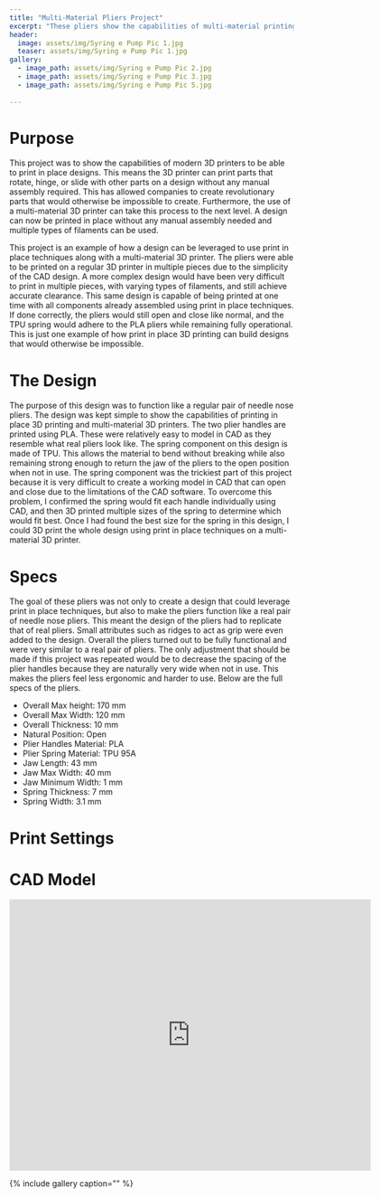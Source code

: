 ```yaml
---
title: "Multi-Material Pliers Project"
excerpt: "These pliers show the capabilities of multi-material printing with print in place techniques"
header:
  image: assets/img/Syring e Pump Pic 1.jpg
  teaser: assets/img/Syring e Pump Pic 1.jpg
gallery:
  - image_path: assets/img/Syring e Pump Pic 2.jpg
  - image_path: assets/img/Syring e Pump Pic 3.jpg
  - image_path: assets/img/Syring e Pump Pic 5.jpg
   
---
```


# Purpose
  
  This project was to show the capabilities of modern 3D printers to be able to print in place designs. This means the 3D printer can print parts that rotate, hinge, or slide with other parts on a design without any manual assembly required. This has allowed companies to create revolutionary parts that would otherwise be impossible to create. Furthermore, the use of a multi-material 3D printer can take this process to the next level. A design can now be printed in place without any manual assembly needed and multiple types of filaments can be used. 

  This project is an example of how a design can be leveraged to use print in place techniques along with a multi-material 3D printer. The pliers were able to be printed on a regular 3D printer in multiple pieces due to the simplicity of the CAD design. A more complex design would have been very difficult to print in multiple pieces, with varying types of filaments, and still achieve accurate clearance. This same design is capable of being printed at one time with all components already assembled using print in place techniques. If done correctly, the pliers would still open and close like normal, and the TPU spring would adhere to the PLA pliers while remaining fully operational. This is just one example of how print in place 3D printing can build designs that would otherwise be impossible. 




# The Design 

  The purpose of this design was to function like a regular pair of needle nose pliers. The design was kept simple to show the capabilities of printing in place 3D printing and multi-material 3D printers. The two plier handles are printed using PLA. These were relatively easy to model in CAD as they resemble what real pliers look like. The spring component on this design is made of TPU. This allows the material to bend without breaking while also remaining strong enough to return the jaw of the pliers to the open position when not in use. The spring component was the trickiest part of this project because it is very difficult to create a working model in CAD that can open and close due to the limitations of the CAD software. To overcome this problem, I confirmed the spring would fit each handle individually using CAD, and then 3D printed multiple sizes of the spring to determine which would fit best. Once I had found the best size for the spring in this design, I could 3D print the whole design using print in place techniques on a multi-material 3D printer. 


# Specs 

  The goal of these pliers was not only to create a design that could leverage print in place techniques, but also to make the pliers function like a real pair of needle nose pliers. This meant the design of the pliers had to replicate that of real pliers. Small attributes such as ridges to act as grip were even added to the design. Overall the pliers turned out to be fully functional and were very similar to a real pair of pliers. The only adjustment that should be made if this project was repeated would be to decrease the spacing of the plier handles because they are naturally very wide when not in use. This makes the pliers feel less ergonomic and harder to use. Below are the full specs of the pliers. 

* Overall Max height: 170 mm
* Overall Max Width: 120 mm
* Overall Thickness: 10 mm
* Natural Position: Open 
* Plier Handles Material: PLA
* Plier Spring Material: TPU 95A
* Jaw Length: 43 mm 
* Jaw Max Width: 40 mm
* Jaw Minimum Width: 1 mm
* Spring Thickness: 7 mm
* Spring Width: 3.1 mm


# Print Settings 
 


# CAD Model

<iframe src="https://vanderbilt643.autodesk360.com/shares/public/SH35dfcQT936092f0e438055587b11cf9076?mode=embed" width="640" height="480" allowfullscreen="true" webkitallowfullscreen="true" mozallowfullscreen="true"  frameborder="0"></iframe>


{% include gallery caption="" %} 
